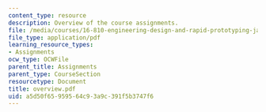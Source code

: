 ```yaml
---
content_type: resource
description: Overview of the course assignments.
file: /media/courses/16-810-engineering-design-and-rapid-prototyping-january-iap-2007/a5d50f65959564c93a9c391f5b3747f6_overview.pdf
file_type: application/pdf
learning_resource_types:
- Assignments
ocw_type: OCWFile
parent_title: Assignments
parent_type: CourseSection
resourcetype: Document
title: overview.pdf
uid: a5d50f65-9595-64c9-3a9c-391f5b3747f6
---
```

